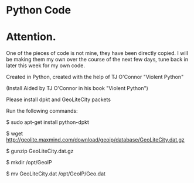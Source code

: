 # Python Code
# Attention. 
One of the pieces of code is not mine, they have been directly copied. I will be making them my own over the course of the next few days, tune back in later this week for my own code.

Created in Python, created with the help of TJ O'Connor "Violent Python"

(Install Aided by TJ O'Connor in his book "Violent Python")

Please install dpkt and GeoLiteCity packets

Run the following commands:

  $ sudo apt-get install python-dpkt
  
  $ wget http://geolite.maxmind.com/download/geoip/database/GeoLiteCity.dat.gz
  
  $ gunzip GeoLiteCity.dat.gz
  
  $ mkdir /opt/GeoIP
  
  $ mv GeoLiteCity.dat /opt/GeoIP/Geo.dat
